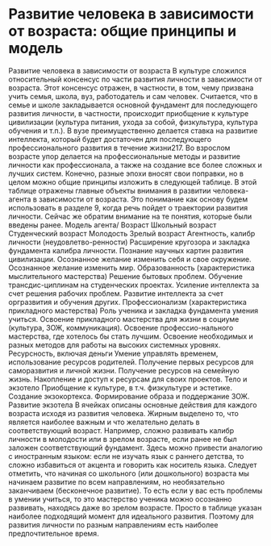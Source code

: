 # Развитие человека в зависимости от возраста: общие принципы и модель

Развитие человека в зависимости от возраста
В культуре сложился относительный консенсус по части развития личности в зависимости от возраста. Этот консенсус отражен, в частности, в том, чему призвана учить семья, школа, вуз, работодатель и сам человек. Считается, что в семье и школе закладывается основной фундамент для последующего развития личности, в частности, происходит приобщение к культуре цивилизации (культура питания, ухода за собой, физкультура, культура обучения и т.п.). В вузе преимущественно делается ставка на развитие интеллекта, который будет достаточен для последующего профессионального развития в течение жизни217. Во взрослом возрасте упор делается на профессиональные методы и развитие личности как профессионала, а также на создание все более сложных и лучших систем. 
Конечно, разные эпохи вносят свои поправки, но в целом можно общие принципы изложить в следующей таблице. В этой таблице отражены главные объекты внимания в развитии человека-агента в зависимости от возраста. Это понимание как основу будем использовать в разделе 9, когда речь пойдет о траектории развития личности. Сейчас же обратим внимание на те понятия, которые были введены ранее. 
Модель агента/
Возраст
Школьный возраст
Студенческий возраст
Молодость
Зрелый возраст
Агентность, калибр личности (неудовлетво-ренности)
Расширение кругозора и закладка фундамента калибра личности.
Познание научных картин развития цивилизации.
Осознанное желание изменить себя и свое окружение.
Осознанное желание изменить мир.
Образованность (характеристика мыслительного мастерства)
Решение бытовых проблем.
Обучение трансдис-циплинам на студенческих проектах.
Усиление интеллекта за счет решения рабочих проблем.
Развитие интеллекта за счет оргразвития и обучения других.
Профессионализм (характеристика прикладного мастерства)
Роль ученика и закладка фундамента умения учиться.
Освоение прикладного мастерства для жизни в социуме (культура, ЗОЖ, коммуникация).
Освоение профессио-нального мастерства, где хотелось бы стать лучшим. 
Освоение необходимых и разных методов для работы на высоких системных уровнях.
Ресурсность, включая деньги
Умение управлять временем, использование ресурсов родителей.
Получение первых ресурсов для саморазвития и личной жизни.
Получение ресурсов на семейную жизнь.
Накопление и доступ к ресурсам для своих проектов.
Тело и экзотело
Приобщение к культуре, в т.ч. физкультуре и эстетике.
Создание экзокортекса.
Формирование образа и поддержание ЗОЖ.
Развитие экзотела
В ячейках описаны основные действия для каждого возраста исходя из развития человека. Жирным выделено то, что является наиболее важным и что желательно делать в соответствующий возраст. Например, сложно развивать калибр личности в молодости или в зрелом возрасте, если ранее не был заложен соответствующий фундамент. Здесь можно привести аналогию с иностранным языком: если не изучать язык с раннего детства, то сложно избавиться от акцента и говорить как носитель языка. 
Следует отметить, что начиная со школьного (или дошкольного) возраста мы начинаем развитие по всем направлениям, но необязательно заканчиваем (бесконечное развитие). То есть если у вас есть проблемы в умении учиться, то это мастерство ученика можно осознанно развивать, находясь даже во зрелом возрасте. Просто в таблице указан наиболее подходящий момент для идеального развития. Поэтому для развития личности по разным направлениям есть наиболее предпочтительное время.
